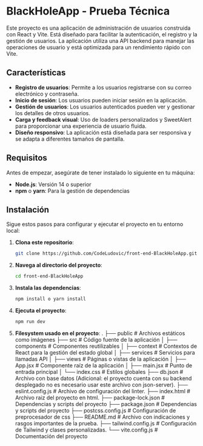 # BlackHoleApp - Prueba Técnica

Este proyecto es una aplicación de administración de usuarios construida con React y Vite. Está diseñado para facilitar la autenticación, el registro y la gestión de usuarios. La aplicación utiliza una API backend para manejar las operaciones de usuario y está optimizada para un rendimiento rápido con Vite.

## Características

- **Registro de usuarios**: Permite a los usuarios registrarse con su correo electrónico y contraseña.
- **Inicio de sesión**: Los usuarios pueden iniciar sesión en la aplicación.
- **Gestión de usuarios**: Los usuarios autenticados pueden ver y gestionar los detalles de otros usuarios.
- **Carga y feedback visual**: Uso de loaders personalizados y SweetAlert para proporcionar una experiencia de usuario fluida.
- **Diseño responsivo**: La aplicación está diseñada para ser responsiva y se adapta a diferentes tamaños de pantalla.

## Requisitos

Antes de empezar, asegúrate de tener instalado lo siguiente en tu máquina:

- **Node.js**: Versión 14 o superior
- **npm** o **yarn**: Para la gestión de dependencias

## Instalación

Sigue estos pasos para configurar y ejecutar el proyecto en tu entorno local:

1. **Clona este repositorio**:
   ```bash
   git clone https://github.com/CodeLudovic/front-end-BlackHoleApp.git

2. **Navega al directorio del proyecto**:
   ```bash
   cd front-end-BlackHoleApp

3. **Instala las dependencias**:
   ```bash
   npm install o yarn install

4. **Ejecuta el proyecto**:
   ```bash
   npm run dev

5. **Filesystem usado en el proyecto**:
        .
    ├── public                  # Archivos estáticos como imágenes
    ├── src                     # Código fuente de la aplicación
    │   ├── components          # Componentes reutilizables
    │   ├── context             # Contextos de React para la gestión del estado global
    │   ├── services            # Servicios para llamadas API
    │   ├── views               # Páginas o vistas de la aplicación
    │   ├── App.jsx             # Componente raíz de la aplicación
    │   ├── main.jsx            # Punto de entrada principal
    │   └── index.css           # Estilos globales
    ├── db.json                 # Archivo con base datos (Adicional: el proyecto cuenta con su backend desplegado no es necesario usar este archivo con json-server).
    ├── eslint.config.js        # Archivo de configuración del linter.
    ├── index.html              # Archivo raiz del proyecto en html.
    ├── package-lock.json       # Dependencias y scripts del proyecto
    ├── package.json            # Dependencias y scripts del proyecto
    ├── postcss.config.js       # Configuración de preprocesador de css
    ├── README.md               # Archivo con indicaciones y rasgos importantes de la prueba.
    ├── tailwind.config.js      # Configuración de Tailwind y clases personalizadas.
    └── vite.config.js          # Documentación del proyecto

